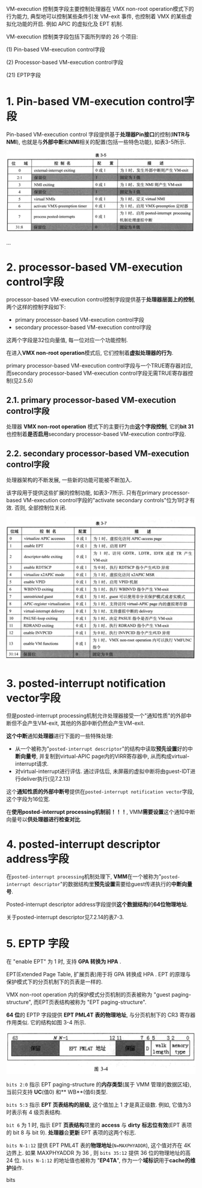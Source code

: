 

VM-execution 控制类字段主要控制处理器在 VMX non-root operation模式下的行为能力, 典型地可以控制某些条件引发 VM-exit 事件, 也控制着 VMX 的某些虚拟化功能的开启. 例如 APIC 的虚拟化及 EPT 机制.

VM-execution 控制类字段包括下面所列举的 26 个项目:

(1) Pin-based VM-execution control字段

(2) Processor-based VM-execution control字段

(21) EPTP字段

# 1. Pin-based VM-execution control字段

Pin-based VM-execution control 字段提供基于**处理器Pin接口**的控制(**INTR与NMI**), 也就是与**外部中断**和**NMI**相关的配置(包括一些特色功能), 如表3-5所示.

![2020-03-17-14-33-14.png](./images/2020-03-17-14-33-14.png)

...

# 2. processor-based VM-execution control字段

processor-based VM-execution control控制字段提供基于**处理器层面上的控制**, 两个这样的控制字段如下:

- primary processor-based VM-execution control字段
- secondary processor-based VM-execution control字段

这两个字段是32位向量值, 每一位对应一个功能控制. 

在进入**VMX non-root operation**模式后, 它们控制着**虚拟处理器的行为**. 

primary processor-based VM-execution control字段与一个TRUE寄存器对应, 而secondary processor-based VM-execution control字段无需TRUE寄存器控制(见2.5.6)

## 2.1. primary processor-based VM-execution control字段

处理器 **VMX non-root operation** 模式下的主要行为由**这个字段控制**, 它的**bit 31**也控制着**是否启用**secondary processor-based VM-execution control字段.



## 2.2. secondary processor-based VM-execution control字段

处理器架构的不断发展, 一些新的功能可能被不断加入.

该字段用于提供这些扩展的控制功能, 如表3-7所示. 只有在primary processor-based VM-execution control字段的"activate secondary controls"位为1时才有效. 否则, 全部控制位关闭.

![2020-03-17-14-45-35.png](./images/2020-03-17-14-45-35.png)

# 3. posted-interrupt notification vector字段

但是posted-interrupt processing机制允许处理器接受一个"通知性质"的外部中断但不会产生VM-exit, 其他的外部中断仍然会产生VM-exit. 

**这个中断**通知**处理器**进行下面的一些特殊处理:

- 从一个被称为"`posted-interrupt descriptor`"的结构中读取**预先设置**好的中**断向量号**, 并复制到virtual-APIC page内的VIRR寄存器中, 从而构成virtual-interrupt请求.
- 对virtual-interrupt进行评估. 通过评估后, 未屏蔽的虚拟中断将由guest-IDT进行deliver执行(见7.2.13)

这个**通知性质的外部中断号**提供在`posted-interrupt notification vector`字段, 这个字段为16位宽. 

在**使用posted-interrupt processing机制前！！！**, VMM**需要设置**这个通知中断向量号以**供处理器进行检查对比**.

# 4. posted-interrupt descriptor address字段

在`posted-interrupt processing`机制处理下, **VMM**在一个被称为"`posted-interrupt descriptor`"的数据结构里**预先设置**需要给guest传递执行的**中断向量号**. 

Posted-interrupt descriptor address字段提供**这个数据结构**的**64位物理地址**. 

关于posted-interrupt descriptor见7.2.14的表7\-3.

# 5. EPTP 字段

在 "enable EPT" 为 1 时, 支持 **GPA 转换为 HPA** .

EPT(Extended Page Table, 扩展页表)用于将 GPA 转换成 HPA . EPT 的原理与保护模式下的分页机制下的页表是一样的. 

VMX non-root operation 内的保护模式分页机制的页表被称为 "guest paging-structure", 而EPT页表结构被称为 "EPT paging-structure".

**64 位**的 EPTP 字段提供 **EPT PML4T 表的物理地址**, 与分页机制下的 CR3 寄存器作用类似. 它的结构如图 3-4 所示.

![2020-02-25-19-07-33.png](./images/2020-02-25-19-07-33.png)

`bits 2:0` 指示 EPT paging-structure 的**内存类型**(属于 VMM 管理的数据区域), 当前只支持 **UC**(值0) 和** WB**(值6)类型. 

`bits 5:3` 指示 **EPT 页表结构的层级**, 这个值加上 1 才是真正级数. 例如, 它值为3时表示有 4 级页表结构.

`bit 6` 为 1 时, 指示 EPT **页表结构**项里的 **access** 与 **dirty** **标志位有效**(EPT 表项的 bit 8 与 bit 9). **处理器**会**更新** EPT 表项的这两个标志.

`bits N-1:12` 提供 EPT PML4T 表的**物理地址**(`N=MAXPHYADDR`), 这个值对齐在 4K 边界上. 如果 MAXPHYADDR 为 36 , 则 `bits 35:12` 提供 36 位的物理地址的高 24 位. `bits N-1:12` 的地址值也被称为 "**EP4TA**", 作为一个**域标识**用于**cache的维护**操作.

bits